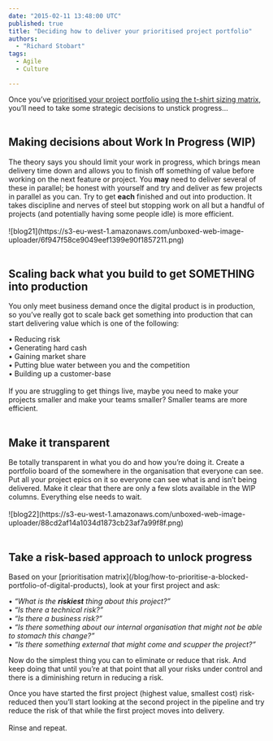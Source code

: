 ```yaml
---
date: "2015-02-11 13:48:00 UTC"
published: true
title: "Deciding how to deliver your prioritised project portfolio"
authors:
  - "Richard Stobart"
tags:
  - Agile
  - Culture

---
```


Once you’ve [prioritised your project portfolio using the t-shirt sizing matrix](/blog/how-to-prioritise-a-blocked-portfolio-of-digital-products), you’ll need to take some strategic decisions to unstick progress...<br/>
<br/>

<h2>Making decisions about Work In Progress (WIP)</h2>
The theory says you should limit your work in progress, which brings mean delivery time down and allows you to finish off something of value before working on the next feature or project. You <b>may</b> need to deliver several of these in parallel; be honest with yourself and try and deliver as few projects in parallel as you can. Try to get <b>each</b> finished and out into production. It takes discipline and nerves of steel but stopping work on all but a handful of projects (and potentially having some people idle) is more efficient.<br/>
<br/>
![blog21](https://s3-eu-west-1.amazonaws.com/unboxed-web-image-uploader/6f947f58ce9049eef1399e90f1857211.png)
<br/>
<br/>

<h2>Scaling back what you build to get SOMETHING into production</h2>
You only meet business demand once the digital product is in production, so you’ve really got to scale back get something into production that can start delivering value which is one of the following:<br/>

• Reducing risk<br/>
• Generating hard cash<br/>
• Gaining market share<br/>
• Putting blue water between you and the competition<br/>
• Building up a customer-base<br/>
<br/>
If you are struggling to get things live, maybe you need to make your projects smaller and make your teams smaller? Smaller teams are more efficient.<br/>
<br/>

<h2>Make it transparent</h2>
Be totally transparent in what you do and how you’re doing it. Create a portfolio board of the somewhere in the organisation that everyone can see. Put all your project epics on it so everyone can see what is and isn’t being delivered. Make it clear that there are only a few slots available in the WIP columns.  Everything else needs to wait.<br/>
<br/>
![blog22](https://s3-eu-west-1.amazonaws.com/unboxed-web-image-uploader/88cd2af14a1034d1873cb23af7a99f8f.png)
<br/>
<br/>

<h2>Take a risk-based approach to unlock progress</h2>
Based on your [prioritisation matrix](/blog/how-to-prioritise-a-blocked-portfolio-of-digital-products), look at your first project and ask:

• <i>“What is the <b>riskiest</b> thing about this project?”</i><br/>
• <i>“Is there a technical risk?”</i><br/>
• <i>“Is there a business risk?”</i><br/>
• <i>“Is there something about our internal organisation that might not be able to stomach this change?”</i><br/>
• <i>“Is there something external that might come and scupper the project?”</i><br/>

Now do the simplest thing you can to eliminate or reduce that risk. And keep doing that until you’re at that point that all your risks under control and there is a diminishing return in reducing a risk.<br/>

Once you have started the first project (highest value, smallest cost) risk-reduced then you’ll start looking at the second project in the pipeline and try reduce the risk of that while the first project moves into delivery.<br/>
<br/>
Rinse and repeat.
